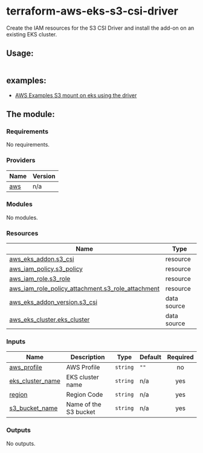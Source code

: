 # terraform-aws-eks-s3-csi-driver

Create the IAM resources for the S3 CSI Driver and install the add-on on an existing EKS cluster.

## Usage:

```

```

## examples: 

- [AWS Examples S3 mount on eks using the driver](https://github.com/awslabs/mountpoint-s3-csi-driver/blob/main/examples/kubernetes/static_provisioning/static_provisioning.yaml)


## The module:



<!-- BEGIN_TF_DOCS -->
### Requirements

No requirements.

### Providers

| Name | Version |
|------|---------|
| <a name="provider_aws"></a> [aws](#provider\_aws) | n/a |

### Modules

No modules.

### Resources

| Name | Type |
|------|------|
| [aws_eks_addon.s3_csi](https://registry.terraform.io/providers/hashicorp/aws/latest/docs/resources/eks_addon) | resource |
| [aws_iam_policy.s3_policy](https://registry.terraform.io/providers/hashicorp/aws/latest/docs/resources/iam_policy) | resource |
| [aws_iam_role.s3_role](https://registry.terraform.io/providers/hashicorp/aws/latest/docs/resources/iam_role) | resource |
| [aws_iam_role_policy_attachment.s3_role_attachment](https://registry.terraform.io/providers/hashicorp/aws/latest/docs/resources/iam_role_policy_attachment) | resource |
| [aws_eks_addon_version.s3_csi](https://registry.terraform.io/providers/hashicorp/aws/latest/docs/data-sources/eks_addon_version) | data source |
| [aws_eks_cluster.eks_cluster](https://registry.terraform.io/providers/hashicorp/aws/latest/docs/data-sources/eks_cluster) | data source |

### Inputs

| Name | Description | Type | Default | Required |
|------|-------------|------|---------|:--------:|
| <a name="input_aws_profile"></a> [aws\_profile](#input\_aws\_profile) | AWS Profile | `string` | `""` | no |
| <a name="input_eks_cluster_name"></a> [eks\_cluster\_name](#input\_eks\_cluster\_name) | EKS cluster name | `string` | n/a | yes |
| <a name="input_region"></a> [region](#input\_region) | Region Code | `string` | n/a | yes |
| <a name="input_s3_bucket_name"></a> [s3\_bucket\_name](#input\_s3\_bucket\_name) | Name of the S3 bucket | `string` | n/a | yes |

### Outputs

No outputs.
<!-- END_TF_DOCS -->